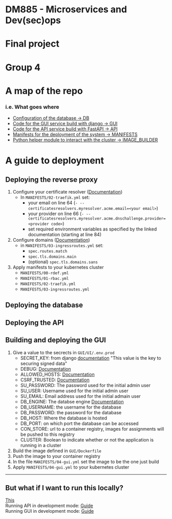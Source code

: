 # DM885 - Microservices and Dev(sec)ops
# Final project
# Group 4

# A map of the repo
### i.e. What goes where
- [Configuration of the database -> DB](DB)
- [Code for the GUI service build with django -> GUI](GUI)
- [Code for the API service build with FastAPI -> API](API)
- [Manifests for the deployment of the system -> MANIFESTS](MANIFESTS)
- [Python helper module to interact with the cluster -> IMAGE_BUILDER](IMAGE_BUILDER)

# A guide to deployment
## Deploying the reverse proxy
1. Configure your certificate resolver ([Documentation](https://doc.traefik.io/traefik/https/acme/#providers))
    - In `MANIFESTS/02-traefik.yml` set:
        - your email on line 64 (`- --certificatesresolvers.myresolver.acme.email=<your email>`)
        - your provider on line 66 (`- --certificatesresolvers.myresolver.acme.dnschallenge.provider=<provider code>`)
        - set required environment variables as specified by the linked documentation (starting at line 84)
1. Configure domains ([Documentation](https://doc.traefik.io/traefik/https/acme/#configuration-examples))
    - in `MANIFESTS/03-ingressroutes.yml` set:
        - `spec.routes.match`
        - `spec.tls.domains.main`
        - (optional) `spec.tls.domains.sans`
1. Apply manifests to your kubernetes cluster
    - `MANIFESTS/00-rdef.yml`
    - `MANIFESTS/01-rbac.yml`
    - `MANIFESTS/02-traefik.yml`
    - `MANIFESTS/03-ingressroutes.yml`

## Deploying the database

## Deploying the API

## Building and deploying the GUI
1. Give a value to the secrects in `GUI/UI/.env.prod`
    - SECRET_KEY: from django [documentation](https://docs.djangoproject.com/en/5.0/topics/signing/) "This value is the key to securing signed data"
    - DEBUG: [Documentation](https://docs.djangoproject.com/en/5.0/ref/settings/#debug)
    - ALLOWED_HOSTS: [Documentation](https://docs.djangoproject.com/en/5.0/ref/settings/#allowed-hosts)
    - CSRF_TRUSTED: [Documentation](https://docs.djangoproject.com/en/5.0/ref/settings/#csrf-trusted-origins)
    - SU_PASSWORD: The password used for the initial admin user
    - SU_USER: Username used for the initial admin user
    - SU_EMAIL: Email address used for the initial admain user
    - DB_ENGINE: The databse engine [Documentation](https://docs.djangoproject.com/en/5.0/ref/databases/)
    - DB_USERNAME: the username for the database
    - DB_PASSWORD: the password for the database
    - DB_HOST: Where the database is hosted
    - DB_PORT: on which port the database can be accessed
    - CON_STORE: url to a container registry, images for assignments will be pushed to this registry
    - CLUSTER: Boolean to indicate whether or not the application is running in a cluster
1. Build the image defined in `GUI/Dockerfile`
1. Push the image to your container registry
1. In the file `MANIFESTS/04-gui.yml` set the image to be the one just build
1. Apply `MANIFESTS/04-gui.yml` to your kubernetes cluster



---
## But what if I want to run this locally?
[This](https://youtu.be/Ef9QnZVpVd8?si=GJXBrbplXsq9dCLL)</br>
Running API in development mode: [Guide](API/README.md)</br>
Running GUI in development mode: [Guide](GUI/README.md)</br>
